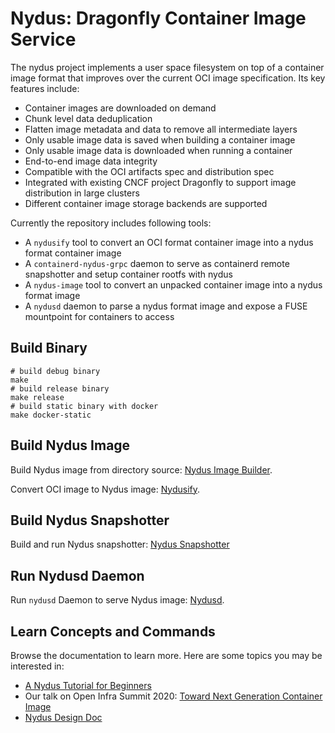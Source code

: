 # Nydus: Dragonfly Container Image Service

The nydus project implements a user space filesystem on top of
a container image format that improves over the current OCI image
specification. Its key features include:

* Container images are downloaded on demand
* Chunk level data deduplication
* Flatten image metadata and data to remove all intermediate layers
* Only usable image data is saved when building a container image
* Only usable image data is downloaded when running a container
* End-to-end image data integrity
* Compatible with the OCI artifacts spec and distribution spec
* Integrated with existing CNCF project Dragonfly to support image distribution in large clusters
* Different container image storage backends are supported

Currently the repository includes following tools:

* A `nydusify` tool to convert an OCI format container image into a nydus format container image
* A `containerd-nydus-grpc` daemon to serve as containerd remote snapshotter and setup container rootfs with nydus
* A `nydus-image` tool to convert an unpacked container image into a nydus format image
* A `nydusd` daemon to parse a nydus format image and expose a FUSE mountpoint for containers to access

## Build Binary

``` shell
# build debug binary
make
# build release binary
make release
# build static binary with docker
make docker-static
```

## Build Nydus Image

Build Nydus image from directory source: [Nydus Image Builder](./docs/nydus-image.md).

Convert OCI image to Nydus image: [Nydusify](./docs/nydusify.md).

## Build Nydus Snapshotter

Build and run Nydus snapshotter: [Nydus Snapshotter](./contrib/nydus-snapshotter/README.md)

## Run Nydusd Daemon

Run `nydusd` Daemon to serve Nydus image: [Nydusd](./docs/nydusd.md).

## Learn Concepts and Commands

Browse the documentation to learn more. Here are some topics you may be interested in:

- [A Nydus Tutorial for Beginners](./docs/tutorial.md)
- Our talk on Open Infra Summit 2020: [Toward Next Generation Container Image](https://drive.google.com/file/d/1LRfLUkNxShxxWU7SKjc_50U0N9ZnGIdV/view)
- [Nydus Design Doc](./docs/nydus-design.md)
